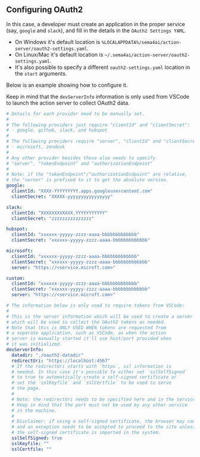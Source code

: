 ## Configuring OAuth2

In this case, a developer must create an application in the proper service
(say, `google` and `slack`), and fill in the details in the `OAuth2 Settings YAML`.

- On Windows it's default location is `%LOCALAPPDATA%/sema4ai/action-server/oauth2-settings.yaml`.
- On Linux/Mac it's default location is `~/.sema4ai/action-server/oauth2-settings.yaml`.
- It's also possible to specify a different `oauth2-settings.yaml` location in the `start` arguments.

Below is an example showing how to configure it.

Keep in mind that the `devServerInfo` information is only used from VSCode to
launch the action server to collect OAuth2 data.

```yaml
# Details for each provider need to be manually set.
#
# The following providers just require "clientId" and "clientSecret":
# - google, github, slack, and hubspot
#
# The following providers require "server", "clientId" and "clientSecret":
# - microsoft, zendesk
#
# Any other provider besides those also needs to specify
# "server", "tokenEndpoint" and "authorizationEndpoint"
#
# Note: if the "tokenEndpoint"/"authorizationEndpoint" are relative,
# the "server" is prefixed to it to get the absolute version.
google:
  clientId: "XXXX-YYYYYYYYY.apps.googleusercontent.com"
  clientSecret: "XXXXX-yyyyyyyyyyyyyyyy"

slack:
  clientId: "XXXXXXXXXXXX.YYYYYYYYYYY"
  clientSecret: "zzzzzzzzzzzzzzz"

hubspot:
  clientId: "xxxxxx-yyyyy-zzzz-aaaa-bbbbbbbbbbbbb"
  clientSecret: "xxxxxx-yyyyy-zzzz-aaaa-bbbbbbbbbbbbb"

microsoft:
  clientId: "xxxxxx-yyyyy-zzzz-aaaa-bbbbbbbbbbbbb"
  clientSecret: "xxxxxx-yyyyy-zzzz-aaaa-bbbbbbbbbbbbb"
  server: "https://<service.microft.com>"

custom:
  clientId: "xxxxxx-yyyyy-zzzz-aaaa-bbbbbbbbbbbbb"
  clientSecret: "xxxxxx-yyyyy-zzzz-aaaa-bbbbbbbbbbbbb"
  server: "https://<service.microft.com>"

# The information below is only used to require tokens from VSCode:
#
# This is the server information which will be used to create a server
# which will be used to collect the OAuth2 tokens as needed.
# Note that this is ONLY USED WHEN tokens are requested from 
# a separate application, such as VSCode, as when the action
# server is manually started it'll use host/port provided when
# it was initialized.
devServerInfo:
  datadir: "./oauth2-datadir"
  redirectUri: "https://localhost:4567"
  # If the redirectUri starts with `https`, ssl information is
  # needed. In this case it's possible to either set `sslSelfSigned`
  # to true to automatically create a self-signed certificate or
  # set the `sslKeyfile` and `sslCertfile` to be used to serve
  # the page.
  #
  # Note: the redirectUri needs to be specified here and in the service.
  # Keep in mind that the port must not be used by any other service
  # in the machine.
  #
  # Disclaimer: if using a self-signed certificate, the browser may complain
  # and an exception needs to be accepted to proceed to the site unless
  # the self-signed certificate is imported in the system.
  sslSelfSigned: true
  sslKeyfile: ""
  sslCertfile: ""
```
